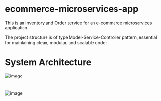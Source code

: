 # ecommerce-microservices-app
This is an Inventory and Order service for an e-commerce microservices application.

The project structure is of type Model-Service-Controller pattern, essential for maintaining clean, modular, and scalable code:

# System Architecture

![image](https://github.com/user-attachments/assets/de15049a-e290-4afe-aab8-0309ad184ad8)


#
![image](https://github.com/user-attachments/assets/18a48817-034f-42d0-b1fc-ac6fd0c502f9)

